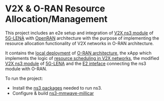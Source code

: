 # V2X & O-RAN Resource Allocation/Management 
This project includes an e2e setup and integration of [V2X ns3 module](https://5g-lena.cttc.es/blog/23/) of [5G-LENA](https://5g-lena.cttc.es/) with [OpenRAN](https://openrangym.com/) architecture with the purpose of implementing the resource allocation functionality of V2X networks in O-RAN architecture.

It contains the [local deployment](https://github.com/fgjeci/colosseum-near-rt-ric) of [O-RAN architecture](https://openrangym.com/), the xApp which implements the logic of [resource scheduling in V2X networks](https://github.com/fgjeci/v2x-xapp.git), the modified [V2X ns3 module](https://github.com/fgjeci/ns3-v2x-scheduling.git) of [5G-LENA](https://5g-lena.cttc.es/blog/23/) and the [E2 inteface](https://github.com/fgjeci/oran-e2sim) connecting the ns3 module with O-RAN.

To run the project:
- Install the [ns3 packages](https://www.nsnam.org/wiki/Installation) needed to run ns3. 
- Configure & build [ns3-mmwave-millicar](https://github.com/fgjeci/ns3-mmwave-millicar)
